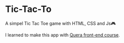 # Tic-Tac-To
A simpel Tic Tac Toe game with HTML, CSS and Js🎮

I learned to make this app with <a href="https://quera.org/college/" target="_blank">Quera front-end course</a>.
